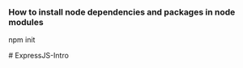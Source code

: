 ### How to install node dependencies and packages in node modules

npm init

#   E x p r e s s J S - I n t r o  
 